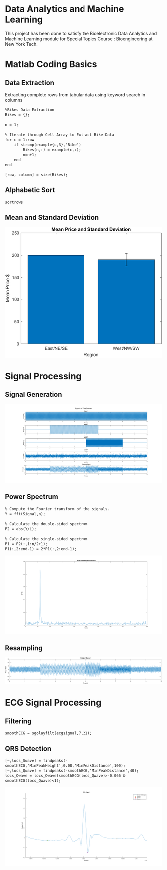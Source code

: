 # Data Analytics and Machine Learning

This project has been done to satisfy the Bioelectronic Data Analytics and 
Machine Learning module for Special Topics Course : Bioengineering at New
York Tech.

# Matlab Coding Basics 

## Data Extraction

Extracting complete rows from tabular data using keyword search in columns

```
%Bikes Data Extraction
Bikes = {};

n = 1;

% Iterate through Cell Array to Extract Bike Data
for c = 1:row
    if strcmp(example{c,3},'Bike')
        Bikes(n,:) = example(c,:);
        n=n+1;
    end
end

[row, column] = size(Bikes);
```
## Alphabetic Sort
```
sortrows
```

## Mean and Standard Deviation
![mean](part1/mean.png)

# Signal Processing

## Signal Generation
![signals](part2/signals.png)

## Power Spectrum

```
% Compute the Fourier transform of the signals.
Y = fft(Signal,n);

% Calculate the double-sided spectrum
P2 = abs(Y/L);

% Calculate the single-sided spectrum
P1 = P2(:,1:n/2+1);
P1(:,2:end-1) = 2*P1(:,2:end-1);
```
![image](part2/power.png)

## Resampling
![image](part2/resample.png)

# ECG Signal Processing

## Filtering
```
smoothECG = sgolayfilt(ecgsignal,7,21);
```

## QRS Detection
```[~,locs_Rwave] = findpeaks(smoothECG,'MinPeakHeight',0.2,'MinPeakDistance',100);
[~,locs_Swave] = findpeaks(-smoothECG,'MinPeakHeight',0.08,'MinPeakDistance',100);
[~,locs_Qwave] = findpeaks(-smoothECG,'MinPeakDistance',40);
locs_Qwave = locs_Qwave(smoothECG(locs_Qwave)>-0.066 & smoothECG(locs_Qwave)<1);
```
![image](part2/QRS.png)



